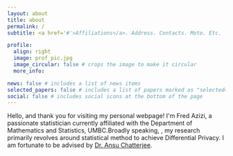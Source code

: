 ```yaml
---
layout: about
title: about
permalink: /
subtitle: <a href='#'>Affiliations</a>. Address. Contacts. Moto. Etc.

profile:
  align: right
  image: prof_pic.jpg
  image_circular: false # crops the image to make it circular
  more_info:  

news: false # includes a list of news items
selected_papers: false # includes a list of papers marked as "selected={true}"
social: false # includes social icons at the bottom of the page
---
```


Hello, and thank you for visiting my personal webpage! I'm Fred Azizi, a passionate statistician currently affiliated with the Department of Mathematics and Statistics, UMBC.Broadly speaking, , my research primarily revolves around statistical method to achieve Differential Privacy. I am fortunate to be advised by [Dr. Ansu Chatterjee](http://ansuchatterjee.com/).

